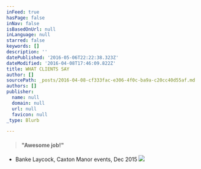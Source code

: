```yaml
---
inFeed: true
hasPage: false
inNav: false
isBasedOnUrl: null
inLanguage: null
starred: false
keywords: []
description: ''
datePublished: '2016-05-06T22:22:38.323Z'
dateModified: '2016-04-08T17:46:09.822Z'
title: WHAT CLIENTS SAY
author: []
sourcePath: _posts/2016-04-08-cf333fac-e306-4f0c-ba9a-c20cc40d55af.md
authors: []
publisher:
  name: null
  domain: null
  url: null
  favicon: null
_type: Blurb

---
```

> #### "Awesome job!"

- Banke Laycock, Caxton Manor events, Dec 2015
![](https://the-grid-user-content.s3-us-west-2.amazonaws.com/4418f937-7732-47d6-9422-5c0def6166eb.jpg)